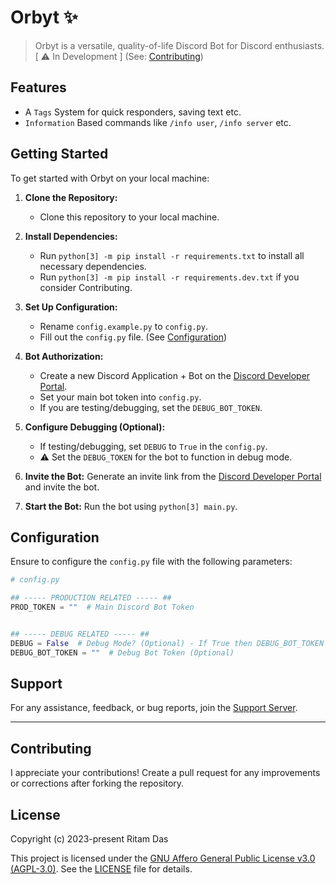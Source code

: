 # Orbyt ✨

> Orbyt is a versatile, quality-of-life Discord Bot for Discord enthusiasts.
 [ ⚠️ In Development ] (See: [Contributing](#contributing))

## Features

- A ``Tags`` System for quick responders, saving text etc.
- ``Information`` Based commands like `/info user`, `/info server` etc.

## Getting Started

To get started with Orbyt on your local machine:

1. **Clone the Repository:**
   - Clone this repository to your local machine.

2. **Install Dependencies:**
   - Run `python[3] -m pip install -r requirements.txt` to install all necessary dependencies.
   - Run `python[3] -m pip install -r requirements.dev.txt` if you consider Contributing.

3. **Set Up Configuration:**
   - Rename `config.example.py` to `config.py`.
   - Fill out the `config.py` file. (See [Configuration](#configuration))

4. **Bot Authorization:**
   - Create a new Discord Application + Bot on the [Discord Developer Portal](https://discord.com/developers/applications).
   - Set your main bot token into `config.py`.
   - If you are testing/debugging, set the `DEBUG_BOT_TOKEN`.

5. **Configure Debugging (Optional):**
   - If testing/debugging, set `DEBUG` to `True` in the `config.py`.
   - ⚠️ Set the `DEBUG_TOKEN` for the bot to function in debug mode.

6. **Invite the Bot:** Generate an invite link from the [Discord Developer Portal](https://discord.com/developers/applications) and invite the bot.

7. **Start the Bot:** Run the bot using `python[3] main.py`.

## Configuration

Ensure to configure the `config.py` file with the following parameters:

```python
# config.py

## ----- PRODUCTION RELATED ----- ##
PROD_TOKEN = ""  # Main Discord Bot Token


## ----- DEBUG RELATED ----- ##
DEBUG = False  # Debug Mode? (Optional) - If True then DEBUG_BOT_TOKEN must be set
DEBUG_BOT_TOKEN = ""  # Debug Bot Token (Optional)

```

## Support

For any assistance, feedback, or bug reports, join the [Support Server](https://discord.gg/dg8SQr3PfY).

---

## Contributing

I appreciate your contributions! Create a pull request for any improvements or corrections after forking the repository.

## License

Copyright (c) 2023-present Ritam Das

This project is licensed under the [GNU Affero General Public License v3.0 (AGPL-3.0)](https://www.gnu.org/licenses/agpl-3.0.en.html). See the [LICENSE](LICENSE) file for details.

